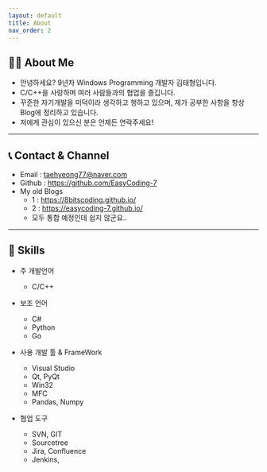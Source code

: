 ```yaml
---
layout: default
title: About
nav_order: 2
---
```


## 🙋‍♂️ About Me

* 안녕하세요? 9년차 Windows Programming 개발자 김태형입니다.
* C/C++을 사랑하며 여러 사람들과의 협업을 즐깁니다.
* 꾸준한 자기개발을 미덕이라 생각하고 행하고 있으며, 제가 공부한 사항을 항상 Blog에 정리하고 있습니다.
* 저에게 관심이 있으신 분은 언제든 연락주세요!

---

## 📞 Contact & Channel

* Email : taehyeong77@naver.com
* Github : https://github.com/EasyCoding-7
* My old Blogs
    * 1 : https://8bitscoding.github.io/
    * 2 : https://easycoding-7.github.io/
    * 모두 통합 예정인데 쉽지 않군요.. 

---

## 🔨 Skills

* 주 개발언어
    * C/C++

* 보조 언어
    * C#
    * Python
    * Go

* 사용 개발 툴 & FrameWork
    * Visual Studio
    * Qt, PyQt
    * Win32
    * MFC
    * Pandas, Numpy

* 협업 도구
    * SVN, GIT
    * Sourcetree
    * Jira, Confluence
    * Jenkins, 